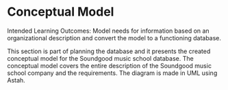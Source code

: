 # Conceptual Model
Intended Learning Outcomes: 
Model needs for information based on an organizational description and convert the model to a functioning database.

This section is part of planning the database and it presents the created conceptual model for the Soundgood music school database. The conceptual model covers the entire description of the Soundgood music school company and the requirements. The diagram is made in UML using Astah. 

